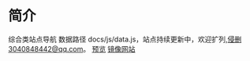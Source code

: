 # 简介
综合类站点导航 数据路径 docs/js/data.js，站点持续更新中，欢迎扩列,侵删3040848442@qq.com。
    [预览](https://ciphermanager.github.io/webnav)
    [镜像网站](https://webnav.vercel.app)
